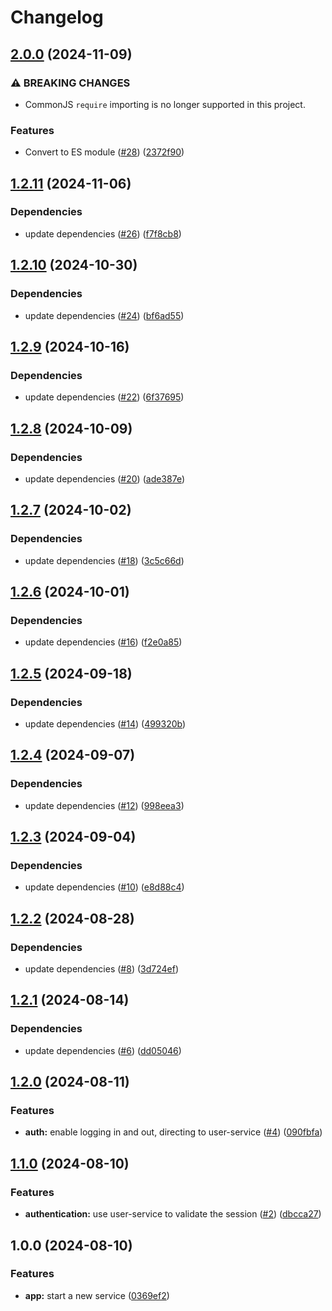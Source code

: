 # Changelog

## [2.0.0](https://github.com/aimeerivers/watchthis-home-service/compare/v1.2.11...v2.0.0) (2024-11-09)


### ⚠ BREAKING CHANGES

* CommonJS `require` importing is no longer supported in this project.

### Features

* Convert to ES module ([#28](https://github.com/aimeerivers/watchthis-home-service/issues/28)) ([2372f90](https://github.com/aimeerivers/watchthis-home-service/commit/2372f90d64b1a315dfde50faba5899d008cd3224))

## [1.2.11](https://github.com/aimeerivers/watchthis-home-service/compare/v1.2.10...v1.2.11) (2024-11-06)


### Dependencies

* update dependencies ([#26](https://github.com/aimeerivers/watchthis-home-service/issues/26)) ([f7f8cb8](https://github.com/aimeerivers/watchthis-home-service/commit/f7f8cb8fa3bb69a2d7d46d07d956c5ef18c9a2d0))

## [1.2.10](https://github.com/aimeerivers/watchthis-home-service/compare/v1.2.9...v1.2.10) (2024-10-30)


### Dependencies

* update dependencies ([#24](https://github.com/aimeerivers/watchthis-home-service/issues/24)) ([bf6ad55](https://github.com/aimeerivers/watchthis-home-service/commit/bf6ad554a19a3432bc158b2f2dd19bd376290d59))

## [1.2.9](https://github.com/aimeerivers/watchthis-home-service/compare/v1.2.8...v1.2.9) (2024-10-16)


### Dependencies

* update dependencies ([#22](https://github.com/aimeerivers/watchthis-home-service/issues/22)) ([6f37695](https://github.com/aimeerivers/watchthis-home-service/commit/6f37695f4b77bbc9b1875b75e8001ce9867215c3))

## [1.2.8](https://github.com/aimeerivers/watchthis-home-service/compare/v1.2.7...v1.2.8) (2024-10-09)


### Dependencies

* update dependencies ([#20](https://github.com/aimeerivers/watchthis-home-service/issues/20)) ([ade387e](https://github.com/aimeerivers/watchthis-home-service/commit/ade387e0fa8795e05f134080805d00016e4648f0))

## [1.2.7](https://github.com/aimeerivers/watchthis-home-service/compare/v1.2.6...v1.2.7) (2024-10-02)


### Dependencies

* update dependencies ([#18](https://github.com/aimeerivers/watchthis-home-service/issues/18)) ([3c5c66d](https://github.com/aimeerivers/watchthis-home-service/commit/3c5c66d5fe2666640316f698b6a9abcf4ae5eb3c))

## [1.2.6](https://github.com/aimeerivers/watchthis-home-service/compare/v1.2.5...v1.2.6) (2024-10-01)


### Dependencies

* update dependencies ([#16](https://github.com/aimeerivers/watchthis-home-service/issues/16)) ([f2e0a85](https://github.com/aimeerivers/watchthis-home-service/commit/f2e0a8506c1870a8c7774561a6f5429f853b7111))

## [1.2.5](https://github.com/aimeerivers/watchthis-home-service/compare/v1.2.4...v1.2.5) (2024-09-18)


### Dependencies

* update dependencies ([#14](https://github.com/aimeerivers/watchthis-home-service/issues/14)) ([499320b](https://github.com/aimeerivers/watchthis-home-service/commit/499320b67128c08970f22a8dcdf5ecfa3ec3ce0e))

## [1.2.4](https://github.com/aimeerivers/watchthis-home-service/compare/v1.2.3...v1.2.4) (2024-09-07)


### Dependencies

* update dependencies ([#12](https://github.com/aimeerivers/watchthis-home-service/issues/12)) ([998eea3](https://github.com/aimeerivers/watchthis-home-service/commit/998eea3c96f248b357f982f01eb1787050c2838b))

## [1.2.3](https://github.com/aimeerivers/watchthis-home-service/compare/v1.2.2...v1.2.3) (2024-09-04)


### Dependencies

* update dependencies ([#10](https://github.com/aimeerivers/watchthis-home-service/issues/10)) ([e8d88c4](https://github.com/aimeerivers/watchthis-home-service/commit/e8d88c43f00525dfa65061b852eb4ef210a1de82))

## [1.2.2](https://github.com/aimeerivers/watchthis-home-service/compare/v1.2.1...v1.2.2) (2024-08-28)


### Dependencies

* update dependencies ([#8](https://github.com/aimeerivers/watchthis-home-service/issues/8)) ([3d724ef](https://github.com/aimeerivers/watchthis-home-service/commit/3d724efe2ab0e02c4fc7f179e2c0ede18d8b888c))

## [1.2.1](https://github.com/aimeerivers/watchthis-home-service/compare/v1.2.0...v1.2.1) (2024-08-14)


### Dependencies

* update dependencies ([#6](https://github.com/aimeerivers/watchthis-home-service/issues/6)) ([dd05046](https://github.com/aimeerivers/watchthis-home-service/commit/dd05046a8fbee2be976681e5eb9b8a41eeb31f42))

## [1.2.0](https://github.com/aimeerivers/watchthis-home-service/compare/v1.1.0...v1.2.0) (2024-08-11)


### Features

* **auth:** enable logging in and out, directing to user-service ([#4](https://github.com/aimeerivers/watchthis-home-service/issues/4)) ([090fbfa](https://github.com/aimeerivers/watchthis-home-service/commit/090fbfa6b3f3119c0823c5c21ae1415592b9a5cd))

## [1.1.0](https://github.com/aimeerivers/watchthis-home-service/compare/v1.0.0...v1.1.0) (2024-08-10)


### Features

* **authentication:** use user-service to validate the session ([#2](https://github.com/aimeerivers/watchthis-home-service/issues/2)) ([dbcca27](https://github.com/aimeerivers/watchthis-home-service/commit/dbcca27de2028c37be31d9ed10e71c500718449e))

## 1.0.0 (2024-08-10)


### Features

* **app:** start a new service ([0369ef2](https://github.com/aimeerivers/watchthis-home-service/commit/0369ef2dd87c9a768403e513386faa3d7b7e2ead))

